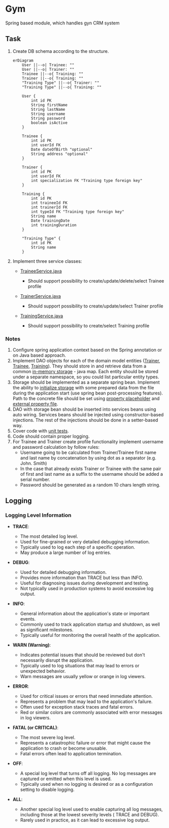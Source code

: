 # Gym

Spring based module, which handles gyn CRM system

## Task

1. Create DB schema according to the structure.

    ```mermaid
    erDiagram
        User ||--o| Trainee: ""
        User ||--o| Trainer: ""
        Trainee ||--o{ Training: ""
        Trainer ||--o{ Training: ""
        "Training Type" ||--o{ Trainer: ""
        "Training Type" ||--o{ Training: ""
    
        User {
            int id PK
            String firstName
            String lastName
            String username
            String password
            boolean isActive
        }
    
        Trainee {
            int id PK
            int userId FK
            Date dateOfBirth "optional"
            String address "optional"
        }
    
        Trainer {
            int id PK
            int userId FK
            int specialization FK "Training type foreign key"
        }
    
        Training {
            int id PK
            int traineeId FK
            int trainerId FK
            int typeId FK "Training type foreign key"
            String name
            Date trainingDate
            int trainingDuration
        }
    
        "Training Type" {
            int id PK
            String name
        }
    ```

2. Implement three service
   classes:
    - [TraineeService.java](src/main/java/com/javabootcamp/gym/services/TraineeService.java)
        - Should support possibility to create/update/delete/select Trainee profile

    - [TrainerService.java](src/main/java/com/javabootcamp/gym/services/TrainerService.java)
        - Should support possibility to create/update/select Trainer profile

    - [TrainingService.java](src/main/java/com/javabootcamp/gym/services/TrainingService.java)
        - Should support possibility to create/select Training profile

### Notes

1. Configure spring application context based on the Spring annotation or on Java based approach.
2. Implement DAO objects for each of the domain model
   entities ([Trainer](src/main/java/com/javabootcamp/gym/data/dao/TrainerDao.java), [Trainee](src/main/java/com/javabootcamp/gym/data/dao/TraineeDao.java),
   [Training](src/main/java/com/javabootcamp/gym/data/dao/TrainingDao.java)). They should store in and retrieve data
   from a common [in-memory storage](src/main/java/com/javabootcamp/gym/data/InMemoryDataSource.java) - java map. Each
   entity should be stored under a separate namespace, so you could
   list particular entity types.
3. Storage should be implemented as a separate spring bean. Implement the ability
   to [initialize storage](src/main/java/com/javabootcamp/gym/data/InMemoryDataSource.java) with some
   prepared data from the file during the application start (use spring bean post-processing features). Path to the
   concrete file should be set using [property placeholder](src/main/resources/application.properties) and [external property file](src/main/resources/mock_data).
4. DAO with storage bean should be inserted into services beans using auto wiring. Services beans should be injected
   using constructor-based injections. The rest of the injections should be done in a setter-based way.
5. Cover code with [unit tests](src/test/java).
6. Code should contain proper logging.
7. For Trainee and Trainer create profile functionality implement username and password calculation by follow rules:
    - Username going to be calculated from Trainer/Trainee first name and last name by concatenation by using dot as a
      separator (e.g. John. Smith)
    - In the case that already exists Trainer or Trainee with the same pair of first and last name as a suffix to the
      username should be added a serial number.
    - Password should be generated as a random 10 chars length string.

## Logging

### Logging Level Information

- **TRACE**:
    - The most detailed log level.
    - Used for fine-grained or very detailed debugging information.
    - Typically used to log each step of a specific operation.
    - May produce a large number of log entries.

- **DEBUG**:
    - Used for detailed debugging information.
    - Provides more information than TRACE but less than INFO.
    - Useful for diagnosing issues during development and testing.
    - Not typically used in production systems to avoid excessive log output.

- **INFO**:
    - General information about the application's state or important events.
    - Commonly used to track application startup and shutdown, as well as significant milestones.
    - Typically useful for monitoring the overall health of the application.

- **WARN (Warning)**:
    - Indicates potential issues that should be reviewed but don't necessarily disrupt the application.
    - Typically used to log situations that may lead to errors or unexpected behavior.
    - Warn messages are usually yellow or orange in log viewers.

- **ERROR**:
    - Used for critical issues or errors that need immediate attention.
    - Represents a problem that may lead to the application's failure.
    - Often used for exception stack traces and fatal errors.
    - Red or similar colors are commonly associated with error messages in log viewers.

- **FATAL (or CRITICAL)**:
    - The most severe log level.
    - Represents a catastrophic failure or error that might cause the application to crash or become unusable.
    - Fatal errors often lead to application termination.

- **OFF**:
    - A special log level that turns off all logging. No log messages are captured or emitted when this level is used.
    - Typically used when no logging is desired or as a configuration setting to disable logging.

- **ALL**:
    - Another special log level used to enable capturing all log messages, including those at the lowest severity
      levels (
      TRACE and DEBUG).
    - Rarely used in practice, as it can lead to excessive log output.